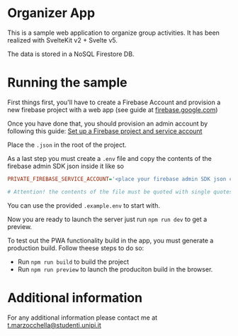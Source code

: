 # Organizer App
This is a sample web application to organize group activities. It has been realized with SvelteKit v2 + Svelte v5.

The data is stored in a NoSQL Firestore DB.

# Running the sample
First things first, you'll have to create a Firebase Account and provision a new firebase project with a web app (see guide at [firebase.google.com](https://firebase.google.com/docs/projects/learn-more))

Once you have done that, you should provision an admin account by following this guide: [Set up a Firebase project and service account](https://firebase.google.com/docs/admin/setup#set-up-project-and-service-account)

Place the `.json` in the root of the project.

As a last step you must create a `.env` file and copy the contents of the firebase admin SDK json inside it like so

```ini
PRIVATE_FIREBASE_SERVICE_ACCOUNT='<place your firebase admin SDK json contents here>'

# Attention! the contents of the file must be quoted with single quotes.
```

You can use the provided `.example.env` to start with.

Now you are ready to launch the server just run `npm run dev` to get a preview.

To test out the PWA functionality build in the app, you must generate a production build. Follow theese steps to do so:
- Run `npm run build` to build the project
- Run `npm run preview` to launch the produciton build in the browser.


# Additional information
For any additional information please contact me at [t.marzocchella@studenti.unipi.it](mailto:t.marzocchella@studenti.unipi.it)